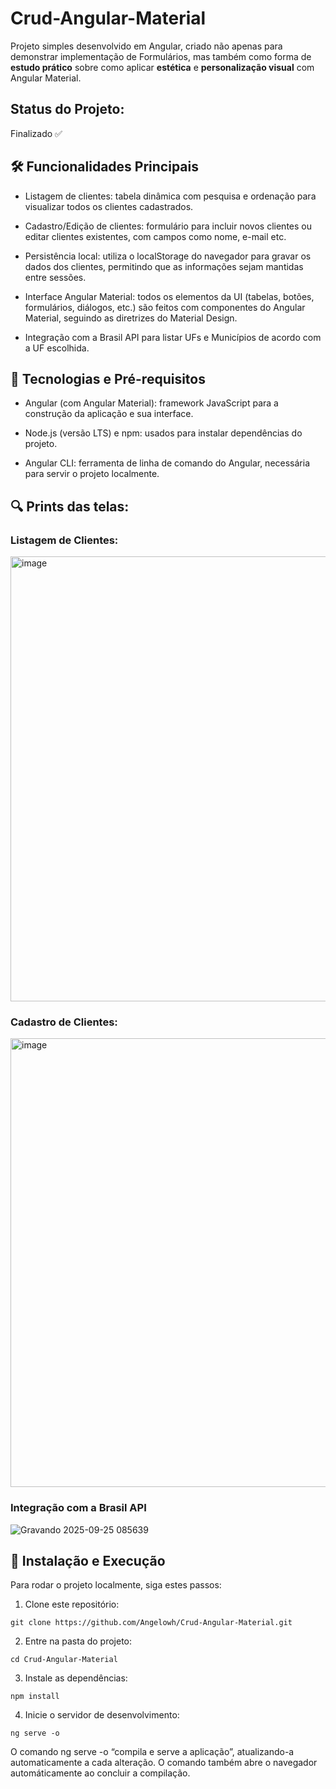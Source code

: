 # Crud-Angular-Material

Projeto simples desenvolvido em Angular, criado não apenas para demonstrar implementação de Formulários, mas também como forma de **estudo prático** sobre como aplicar **estética** e **personalização visual** com Angular Material.


## Status do Projeto:

Finalizado ✅


## 🛠️ Funcionalidades Principais

- Listagem de clientes: tabela dinâmica com pesquisa e ordenação para visualizar todos os clientes cadastrados.

- Cadastro/Edição de clientes: formulário para incluir novos clientes ou editar clientes existentes, com campos como nome, e-mail etc.

- Persistência local: utiliza o localStorage do navegador para gravar os dados dos clientes, permitindo que as informações sejam mantidas entre sessões.

- Interface Angular Material: todos os elementos da UI (tabelas, botões, formulários, diálogos, etc.) são feitos com componentes do Angular Material, seguindo as diretrizes do Material Design.

- Integração com a Brasil API para listar UFs e Municípios de acordo com a UF escolhida.


## 🚧 Tecnologias e Pré-requisitos

- Angular (com Angular Material): framework JavaScript para a construção da aplicação e sua interface.

- Node.js (versão LTS) e npm: usados para instalar dependências do projeto.

- Angular CLI: ferramenta de linha de comando do Angular, necessária para servir o projeto localmente.


## 🔍 Prints das telas:

### Listagem de Clientes:

<img width="1902" height="712" alt="image" src="https://github.com/user-attachments/assets/2c42bb88-7a52-4b59-a40a-b91c4cdce682" />

### Cadastro de Clientes:

<img width="1918" height="718" alt="image" src="https://github.com/user-attachments/assets/812a8cbd-4d35-4753-ba81-782674af8ccc" />

### Integração com a Brasil API

![Gravando 2025-09-25 085639](https://github.com/user-attachments/assets/63368521-dc1d-48f5-96fe-50aaffdcfeac)


## 📌 Instalação e Execução

Para rodar o projeto localmente, siga estes passos:

1. Clone este repositório:

```cli
git clone https://github.com/Angelowh/Crud-Angular-Material.git
```


2. Entre na pasta do projeto:

```cli
cd Crud-Angular-Material
```


3. Instale as dependências:

```cli
npm install
```


4. Inicie o servidor de desenvolvimento:

```cli
ng serve -o
```

O comando ng serve -o “compila e serve a aplicação”, atualizando-a automaticamente a cada alteração. O comando também abre o navegador automáticamente ao concluir a compilação.


